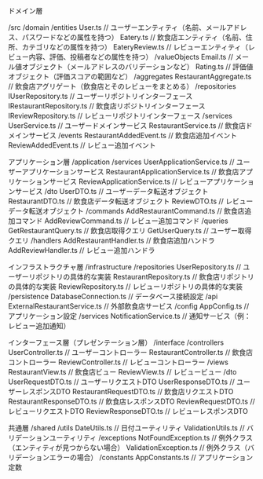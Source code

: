 ドメイン層

/src
  /domain
    /entities
      User.ts            // ユーザーエンティティ（名前、メールアドレス、パスワードなどの属性を持つ）
      Eatery.ts      // 飲食店エンティティ（名前、住所、カテゴリなどの属性を持つ）
      EateryReview.ts          // レビューエンティティ（レビュー内容、評価、投稿者などの属性を持つ）
    /valueObjects
      Email.ts           // メール値オブジェクト（メールアドレスのバリデーションなど）
      Rating.ts          // 評価値オブジェクト（評価スコアの範囲など）
    /aggregates
      RestaurantAggregate.ts // 飲食店アグリゲート（飲食店とそのレビューをまとめる）
    /repositories
      IUserRepository.ts  // ユーザーリポジトリインターフェース
      IRestaurantRepository.ts  // 飲食店リポジトリインターフェース
      IReviewRepository.ts  // レビューリポジトリインターフェース
    /services
      UserService.ts      // ユーザードメインサービス
      RestaurantService.ts // 飲食店ドメインサービス
    /events
      RestaurantAddedEvent.ts // 飲食店追加イベント
      ReviewAddedEvent.ts     // レビュー追加イベント

アプリケーション層
  /application
    /services
      UserApplicationService.ts   // ユーザーアプリケーションサービス
      RestaurantApplicationService.ts // 飲食店アプリケーションサービス
      ReviewApplicationService.ts    // レビューアプリケーションサービス
    /dto
      UserDTO.ts                  // ユーザーデータ転送オブジェクト
      RestaurantDTO.ts            // 飲食店データ転送オブジェクト
      ReviewDTO.ts                // レビューデータ転送オブジェクト
    /commands
      AddRestaurantCommand.ts     // 飲食店追加コマンド
      AddReviewCommand.ts         // レビュー追加コマンド
    /queries
      GetRestaurantQuery.ts       // 飲食店取得クエリ
      GetUserQuery.ts             // ユーザー取得クエリ
    /handlers
      AddRestaurantHandler.ts     // 飲食店追加ハンドラ
      AddReviewHandler.ts         // レビュー追加ハンドラ

インフラストラクチャ層
  /infrastructure
    /repositories
      UserRepository.ts           // ユーザーリポジトリの具体的な実装
      RestaurantRepository.ts     // 飲食店リポジトリの具体的な実装
      ReviewRepository.ts         // レビューリポジトリの具体的な実装
    /persistence
      DatabaseConnection.ts       // データベース接続設定
    /api
      ExternalRestaurantService.ts // 外部飲食店サービス
    /config
      AppConfig.ts                // アプリケーション設定
    /services
      NotificationService.ts      // 通知サービス（例：レビュー追加通知）

インターフェース層（プレゼンテーション層）
  /interface
    /controllers
      UserController.ts           // ユーザーコントローラー
      RestaurantController.ts     // 飲食店コントローラー
      ReviewController.ts         // レビューコントローラー
    /views
      RestaurantView.ts           // 飲食店ビュー
      ReviewView.ts               // レビュービュー
    /dto
      UserRequestDTO.ts           // ユーザーリクエストDTO
      UserResponseDTO.ts          // ユーザーレスポンスDTO
      RestaurantRequestDTO.ts     // 飲食店リクエストDTO
      RestaurantResponseDTO.ts    // 飲食店レスポンスDTO
      ReviewRequestDTO.ts         // レビューリクエストDTO
      ReviewResponseDTO.ts        // レビューレスポンスDTO

共通層
  /shared
    /utils
      DateUtils.ts                // 日付ユーティリティ
      ValidationUtils.ts          // バリデーションユーティリティ
    /exceptions
      NotFoundException.ts        // 例外クラス（エンティティが見つからない場合）
      ValidationException.ts      // 例外クラス（バリデーションエラーの場合）
    /constants
      AppConstants.ts             // アプリケーション定数
